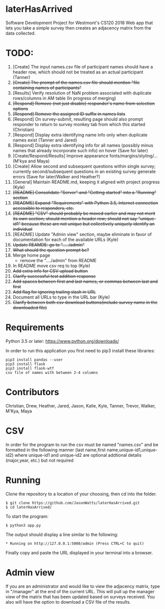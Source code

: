 # laterHasArrived
Software Development Project for Westmont's CS120 2018
Web app that lets you take a simple survey then creates an adjacency matrix from the data collected.

# TODO:
1. [Create] The input names.csv file of participant names should have a header row,
which should not be treated as an actual participant (Tanner)
1. ~~[Create] The prompt of the names.csv file should mention "file containing names of participants"~~
1. [Results] Verify resolution of NaN problem associated with duplicate rows/columns in AM table (In progress of merging)
1. ~~[Respond] Remove (not just disable) responder's name from selection options~~
1. ~~[Respond] Remove the assigned ID suffix in names lists~~
1. [Respond] On survey-submit, resulting page should also prompt responder
to return to survey monkey tab from which this started (Christian)
1. [Respond] Display extra identifying name info only when duplicate names exist (Tanner and Jared)
1. [Respond] Display extra identifying info for all names
(possibly minus names that already incorporate such info) on hover (Save for later)
1. [Create/Respond/Results] Improve appearance fonts/margins/styling/... (M'kya and Maya)
1. [Create] Allow second and subsequent questions within single survey;
currently second/subsequent questions in an existing survey generate errors (Save for later/Walker and Heather?)
1. [General] Maintain README.md, keeping it aligned with project progress (Kyle)
1. ~~[README] Consolidate "Server" and "Getting started" into a "Running" section~~
1. ~~[README] Expand "Requirements" with Python 3.5, Internet connection accessible to responders, etc.~~
1. ~~[README] "CSV" should probably be moved earlier and may not merit its own section;
should mention a header row; should not say "unique-id1" because these are not unique
but collectively uniquely identify an individual~~
1. [README] Update "Admin view" section, maybe eliminate in favor of documentation
for each of the available URLs (Kyle)
1. ~~Update REAMDE: go to "...../admin"~~
1. ~~What should the question prompt be?~~
1. Merge home page 
   * remove the "..../admin" from README
1. In README move csv req to top (Kyle)
1. ~~Add extra info for CSV upload button~~
1. ~~Clarify successful test addition response~~
1. ~~Add spaces between first and last names, or commas between last and first~~
1. ~~Add flag for ignoring trailing slash in URL~~
1. Document all URLs to type in the URL bar (Kyle)
1. ~~Clarify between both csv download buttons(include survey name in the downloaded file)~~

# Requirements
Python 3.5 or later: https://www.python.org/downloads/

In order to run this application you first need to pip3 install these libraries:

```
pip3 install pandas --user
pip3 install flask
pip3 install flask-wtf
csv file of names with between 2-4 columns
```

# Contributors
Christian,
Drew,
Heather,
Jared,
Jason,
Kalie,
Kyle,
Tanner,
Trevor,
Walker,
M'Kya,
Maya

# CSV

In order for the program to run the csv must be named "names.csv" and be formatted in the following manner (last name,first name,unique-id1,unique-id2) where unique-id1 and unique-id2 are optional addtional detalis (major,year, etc.) but not required 


# Running
Clone the repository to a location of your choosing, then cd into the folder.
```
$ git clone https://github.com/JasonWatts/laterHasArrived.git
$ cd laterHasArrived/
```
To start the program:
```
$ python3 app.py
```
The output should display a line similar to the following:
```
* Running on http://127.0.0.1:5000/admin (Press CTRL+C to quit)
```
Finally copy and paste the URL displayed in your terminal into a browser.


# Admin view
If you are an administrator and would like to view the adjacency matrix, type in "/manager" at the end of the current URL. This will pull up the manager view of the matrix that has been updated based on surveys received. You also will have the option to download a CSV file of the results.


